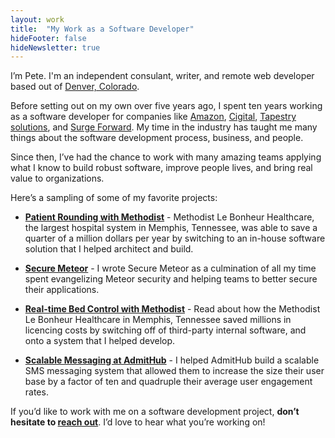 ```yaml
---
layout: work
title:  "My Work as a Software Developer"
hideFooter: false
hideNewsletter: true
---
```


I’m Pete. I'm an independent consulant, writer, and remote web developer based out of <a href="https://www.google.com/maps/place/Denver,+CO/">Denver, Colorado</a>.

Before setting out on my own over five years ago, I spent ten years working as a software developer for companies like <a href="http://www.amazon.com/">Amazon</a>, <a href="https://www.cigital.com/">Cigital</a>, <a href="http://www.tapestrysolutions.com/">Tapestry solutions</a>, and <a href="http://www.surgeforward.com/">Surge Forward</a>. My time in the industry has taught me many things about the software development process, business, and people.

Since then, I’ve had the chance to work with many amazing teams applying what I know to build robust software, improve people lives, and bring real value to organizations.

Here’s a sampling of some of my favorite projects:

<ul>
<li style="margin-bottom: 1em;"><a href="/work/patient-rounding-with-methodist"><strong>Patient Rounding with Methodist</strong></a> - Methodist Le Bonheur Healthcare, the largest hospital system in Memphis, Tennessee, was able to save a quarter of a million dollars per year by switching to an in-house software solution that I helped architect and build.</li>
<li style="margin-bottom: 1em;"><a href="/work/secure-meteor"><strong>Secure Meteor</strong></a> - I wrote Secure Meteor as a culmination of all my time spent evangelizing Meteor security and helping teams to better secure their applications.</li>
<li style="margin-bottom: 1em;"><a href="/work/real-time-bed-control-with-methodist"><strong>Real-time Bed Control with Methodist</strong></a> - Read about how the Methodist Le Bonheur Healthcare in Memphis, Tennessee saved millions in licencing costs by switching off of third-party internal software, and onto a system that I helped develop.</li>
<li><a href="/work/scalable-messaging-at-admithub"><strong>Scalable Messaging at AdmitHub</strong></a> - I helped AdmitHub build a scalable SMS messaging system that allowed them to increase the size their user base by a factor of ten and quadruple their average user engagement rates.</li>
</ul>

If you’d like to work with me on a software development project, <strong>don’t hesitate to <a href="mailto:hello@petecorey.com">reach out</a></strong>. I’d love to hear what you’re working on!
